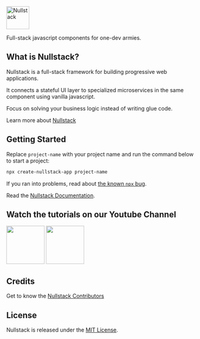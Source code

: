 <img src='https://raw.githubusercontent.com/nullstack/nullstack/master/nullstack.png' height='60' alt='Nullstack'>

Full-stack javascript components for one-dev armies.

## What is Nullstack?

Nullstack is a full-stack framework for building progressive web applications.

It connects a stateful UI layer to specialized microservices in the same component using vanilla javascript.

Focus on solving your business logic instead of writing glue code.

Learn more about [Nullstack](https://nullstack.app)

## Getting Started

Replace `project-name` with your project name and run the command below to start a project:

```sh
npx create-nullstack-app project-name
```

If you ran into problems, read about [the known `npx` bug](https://nullstack.app/getting-started#the-known-npx-bug).

Read the [Nullstack Documentation](https://nullstack.app/documentation).

## Watch the tutorials on our Youtube Channel

[<img src="https://img.youtube.com/vi/l23z00GEar8/maxresdefault.jpg" height="100">](https://www.youtube.com/watch?v=l23z00GEar8&list=PL5ylYELQy1hyFbguVaShp3XujjdVXLpId)
[<img src="https://img.youtube.com/vi/ieLVXZGXUkI/maxresdefault.jpg" height="100">](https://www.youtube.com/watch?v=ieLVXZGXUkI&list=PL5ylYELQy1hz1tcnZcP44xRxETpH9bTUe)

## Credits

Get to know the [Nullstack Contributors](https://nullstack.app/contributors)

## License

Nullstack is released under the [MIT License](https://opensource.org/licenses/MIT).
